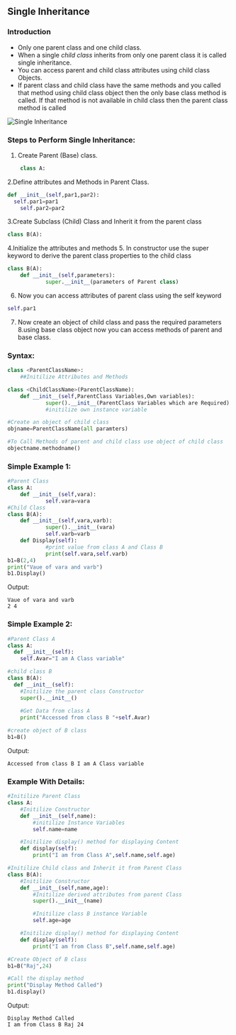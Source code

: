 ## Single Inheritance

### Introduction
- Only one parent class and one child class.
- When a single *child class* inherits from only one parent class it is called single inheritance.
- You can access parent and child class attributes using child class Objects.
- If parent class and child class have the same methods and you called that method using child class object then the only base class method is called.
If that method is not available in child class then the parent class method is called

![Single Inheritance](https://github.com/chavarera/PythonScript/blob/master/Class/singleinheritance.png)

### Steps to Perform Single Inheritance:

1. Create Parent (Base) class.
```python
    class A:
```
2.Define attributes and Methods in Parent Class.
```python
def __init__(self,par1,par2):
  self.par1=par1
    self.par2=par2
```

3.Create Subclass (Child) Class and Inherit it from the parent class
```python
class B(A):
```
4.Initialize the attributes and methods
5. In constructor use the super keyword to derive the parent class properties to the child class
```python
class B(A):
    def __init__(self,parameters):
            super.__init__(parameters of Parent class)
 ```
 
6. Now you can access attributes of parent class using the self keyword
```python
self.par1
```

7. Now create an object of child class and pass the required parameters
8.using base class object now you can access methods of parent and base class.

### Syntax:
```python
class <ParentClassName>:
    ##Initilize Attributes and Methods

class <ChildClassName>(ParentClassName):
    def __init__(self,ParentClass Variables,Own variables):
            super().__init__(ParentClass Variables which are Required)            
            #initilize own instance variable

#Create an object of child class
objname=ParentClassName(all paramters)

#To Call Methods of parent and child class use object of child class
objectname.methodname()
```


### Simple Example 1:
```python
#Parent Class
class A:
    def __init__(self,vara):
            self.vara=vara
#Child Class
class B(A):
    def __init__(self,vara,varb):
            super().__init__(vara)
            self.varb=varb
    def Display(self):
            #print value from class A and Class B
            print(self.vara,self.varb)
b1=B(2,4)
print("Vaue of vara and varb")
b1.Display()
```
Output:
```
Vaue of vara and varb
2 4
```

###  Simple Example 2:
```python
#Parent Class A
class A:
  def __init__(self):
    self.Avar="I am A Class variable"

#child class B
class B(A):
  def __init__(self):
    #Initilize the parent class Constructor
    super().__init__()
    
    #Get Data from class A
    print("Accessed from class B "+self.Avar)

#create object of B class
b1=B()
```
Output:
```
Accessed from class B I am A Class variable
```
    

### Example With Details:
```python
#Initilize Parent Class
class A:
    #Initilize Constructor
    def __init__(self,name):
        #initilize Instance Variables
        self.name=name

    #Initilize display() method for displaying Content
    def display(self):
        print("I am from Class A",self.name,self.age)

#Initilize Child class and Inherit it from Parent Class
class B(A):
    #Initilize Constructor
    def __init__(self,name,age):
        #Initilize derived attributes from parent Class
        super().__init__(name)

        #Initilize class B instance Variable
        self.age=age

    #Initilize display() method for displaying Content
    def display(self):
        print("I am from Class B",self.name,self.age)

#Create Object of B class
b1=B("Raj",24)

#Call the display method
print("Display Method Called")
b1.display()
```
Output:
```
Display Method Called
I am from Class B Raj 24
```

